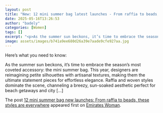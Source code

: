 ```yaml
---
layout: post
title: "New: 12 mini summer bag latest launches - From raffia to beads, these styles are everywhere"
date: 2025-05-16T13:26:53
author: "badely"
categories: [Women]
tags: []
excerpt: "<p>As the summer sun beckons, it’s time to embrace the season’s most coveted accessory - the mini summer bag. This year, designers are reimagining peti"
image: assets/images/b741a9ee680d26a39e7aade9cfe927aa.jpg
---
```


Here’s what you need to know: <p>As the summer sun beckons, it’s time to embrace the season’s most coveted accessory: the mini summer bag. This year, designers are reimagining petite silhouettes with artisanal textures, making them the ultimate statement pieces for effortless elegance. Raffia and woven styles dominate the scene, channeling a breezy, sun-soaked aesthetic perfect for beach getaways and city [&#8230;]</p>
<p>The post <a href="https://emirateswoman.com/12-summer-mini-bag-new-launches/" rel="nofollow">12 mini summer bag new launches: From raffia to beads, these styles are everywhere</a> appeared first on <a href="https://emirateswoman.com" rel="nofollow">Emirates Woman</a>.</p>

